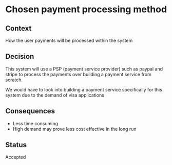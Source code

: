 # Chosen payment processing method

## Context
How the user payments will be processed within the system

## Decision
This system will use a PSP (payment service provider) such as paypal and stripe to process the payments over building a payment service from scratch.

We would have to look into building a payment service specifically for this system due to the demand of visa applications

## Consequences
- Less time consuming
- High demand may prove less cost effective in the long run

## Status
Accepted
